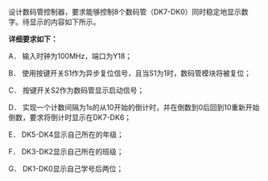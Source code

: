 设计数码管控制器，要求能够控制8个数码管（DK7-DK0）同时稳定地显示数字。待显示的内容如下所示。

 

**详细要求如下：**

A． 输入时钟为100MHz，端口为Y18；

B． 使用按键开关S1作为异步复位信号，且当S1为1时，数码管模块将被复位；

C． 按键开关S2作为数码管显示启动信号；

D． 实现一个计数间隔为1s的从10开始的倒计时，并在倒数到0后回到10重新开始倒数，要求将倒计时显示在DK7-DK6；

E． DK5-DK4显示自己所在的年级； 

F． DK3-DK2显示自己所在的班级；

G． DK1-DK0显示自己学号后两位；
